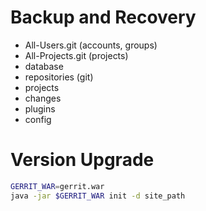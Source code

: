# Backup and Recovery

* All-Users.git (accounts, groups)
* All-Projects.git (projects)
* database
* repositories (git)
* projects
* changes
* plugins
* config

# Version Upgrade

```bash
GERRIT_WAR=gerrit.war
java -jar $GERRIT_WAR init -d site_path
```
